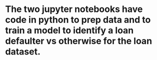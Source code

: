 # The two jupyter notebooks have code in python to prep data and to train a model to identify a loan defaulter vs otherwise for the loan dataset.
